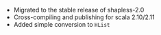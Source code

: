 * Migrated to the stable release of shapless-2.0
* Cross-compiling and publishing for scala 2.10/2.11
* Added simple conversion to `HList`
